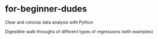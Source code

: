 # for-beginner-dudes
Clear and concise data analysis with Python

Digestible walk-throughs of different types of regressions (with examples)

